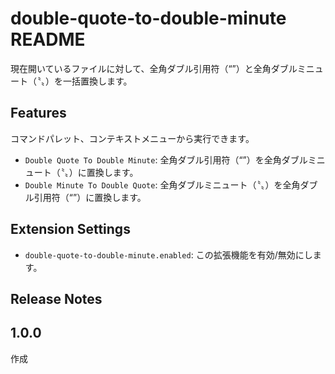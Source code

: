 # double-quote-to-double-minute README

現在開いているファイルに対して、全角ダブル引用符（“”）と全角ダブルミニュート（〝〟）を一括置換します。

## Features

コマンドパレット、コンテキストメニューから実行できます。

- `Double Quote To Double Minute`: 全角ダブル引用符（“”）を全角ダブルミニュート（〝〟）に置換します。
- `Double Minute To Double Quote`: 全角ダブルミニュート（〝〟）を全角ダブル引用符（“”）に置換します。

## Extension Settings

- `double-quote-to-double-minute.enabled`: この拡張機能を有効/無効にします。

## Release Notes

## 1.0.0

作成